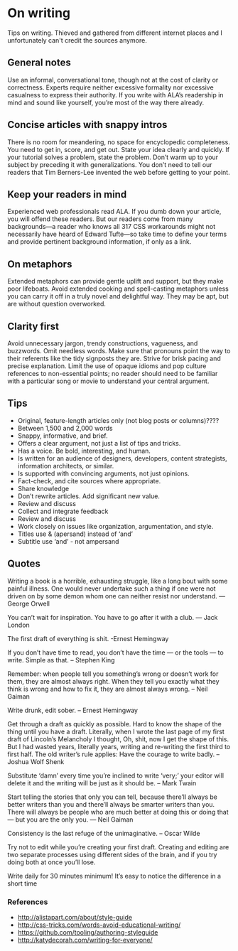 # On writing

Tips on writing. Thieved and gathered from different internet places and I unfortunately can't credit the sources anymore.

## General notes

Use an informal, conversational tone, though not at the cost of clarity or correctness. Experts require neither excessive formality nor excessive casualness to express their authority. If you write with ALA’s readership in mind and sound like yourself, you’re most of the way there already.

## Concise articles with snappy intros

There is no room for meandering, no space for encyclopedic completeness. You need to get in, score, and get out. State your idea clearly and quickly. If your tutorial solves a problem, state the problem. Don’t warm up to your subject by preceding it with generalizations. You don’t need to tell our readers that Tim Berners-Lee invented the web before getting to your point.

## Keep your readers in mind

Experienced web professionals read ALA. If you dumb down your article, you will offend these readers. But our readers come from many backgrounds—a reader who knows all 317 CSS workarounds might not necessarily have heard of Edward Tufte—so take time to define your terms and provide pertinent background information, if only as a link.

## On metaphors

Extended metaphors can provide gentle uplift and support, but they make poor lifeboats. Avoid extended cooking and spell-casting metaphors unless you can carry it off in a truly novel and delightful way. They may be apt, but are without question overworked.

## Clarity first

Avoid unnecessary jargon, trendy constructions, vagueness, and buzzwords. Omit needless words. Make sure that pronouns point the way to their referents like the tidy signposts they are. Strive for brisk pacing and precise explanation. Limit the use of opaque idioms and pop culture references to non-essential points; no reader should need to be familiar with a particular song or movie to understand your central argument.

## Tips

- Original, feature-length articles only (not blog posts or columns)????
- Between 1,500 and 2,000 words
- Snappy, informative, and brief.
- Offers a clear argument, not just a list of tips and tricks.
- Has a voice. Be bold, interesting, and human.
- Is written for an audience of designers, developers, content strategists, information architects, or similar.
- Is supported with convincing arguments, not just opinions.
- Fact-check, and cite sources where appropriate.
- Share knowledge
- Don’t rewrite articles. Add significant new value.
- Review and discuss
- Collect and integrate feedback
- Review and discuss
- Work closely on issues like organization, argumentation, and style.
- Titles use & (apersand) instead of ‘and’
- Subtitle use ‘and’ - not ampersand

## Quotes

Writing a book is a horrible, exhausting struggle, like a long bout with some painful illness. One would never undertake such a thing if one were not driven on by some demon whom one can neither resist nor understand. — George Orwell

You can’t wait for inspiration. You have to go after it with a club. ― Jack London

The first draft of everything is shit. -Ernest Hemingway

If you don’t have time to read, you don’t have the time — or the tools — to write. Simple as that. – Stephen King

Remember: when people tell you something’s wrong or doesn’t work for them, they are almost always right. When they tell you exactly what they think is wrong and how to fix it, they are almost always wrong. – Neil Gaiman

Write drunk, edit sober. – Ernest Hemingway

Get through a draft as quickly as possible. Hard to know the shape of the thing until you have a draft. Literally, when I wrote the last page of my first draft of Lincoln’s Melancholy I thought, Oh, shit, now I get the shape of this. But I had wasted years, literally years, writing and re-writing the first third to first half. The old writer’s rule applies: Have the courage to write badly. – Joshua Wolf Shenk

Substitute ‘damn’ every time you’re inclined to write ‘very;’ your editor will delete it and the writing will be just as it should be. – Mark Twain

Start telling the stories that only you can tell, because there’ll always be better writers than you and there’ll always be smarter writers than you. There will always be people who are much better at doing this or doing that — but you are the only you. ― Neil Gaiman

Consistency is the last refuge of the unimaginative. – Oscar Wilde

Try not to edit while you’re creating your first draft. Creating and editing are two separate processes using different sides of the brain, and if you try doing both at once you’ll lose.

Write daily for 30 minutes minimum! It’s easy to notice the difference in a short time

### References

- http://alistapart.com/about/style-guide
- http://css-tricks.com/words-avoid-educational-writing/
- https://github.com/tooling/authoring-styleguide
- http://katydecorah.com/writing-for-everyone/
